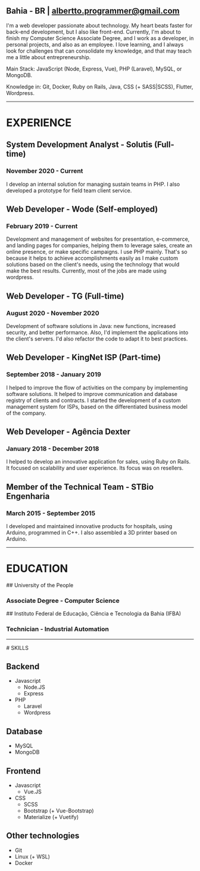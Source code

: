 <full-page-center>

<typing-name />

## Bahia - BR | [albertto.programmer@gmail.com](mailto:albertto.programmer@gmail.com)

I'm a web developer passionate about technology. My heart beats faster for back-end development, but I also like front-end. Currently, I'm about to finish my Computer Science Associate Degree, and I work as a developer, in personal projects, and also as an employee. I love learning, and I always look for challenges that can consolidate my knowledge, and that may teach me a little about entrepreneurship.

Main Stack: JavaScript (Node, Express, Vue), PHP (Laravel), MySQL, or MongoDB.

Knowledge in: Git, Docker, Ruby on Rails, Java, CSS (+ SASS|SCSS), Flutter, Wordpress.

</full-page-center>

---

<full-page-center>

# EXPERIENCE

<work-experience>

## System Development Analyst - Solutis (Full-time)

### November 2020 - Current

I develop an internal solution for managing sustain teams in PHP. I also developed a prototype for field team client service.

</work-experience>

<work-experience>

## Web Developer - Wode (Self-employed)

### February 2019 - Current

Development and management of websites for presentation, e-commerce, and landing pages for companies, helping them to leverage sales, create an online presence, or make specific campaigns. I use PHP mainly. That's so because it helps to achieve accomplishments easily as I make custom solutions based on the client's needs, using the technology that would make the best results. Currently, most of the jobs are made using wordpress.

</work-experience>

<work-experience>

## Web Developer - TG (Full-time)

### August 2020 - November 2020

Development of software solutions in Java: new functions, increased security, and better performance. Also, I'd implement the applications into the client's servers. I'd also refactor the code to adapt it to best practices.

</work-experience>

<work-experience>

## Web Developer - KingNet ISP (Part-time)

### September 2018 - January 2019

I helped to improve the flow of activities on the company by implementing software solutions. It helped to improve communication and database registry of clients and contracts.
I started the development of a custom management system for ISPs, based on the differentiated business model of the company.

</work-experience>

<work-experience>

## Web Developer - Agência Dexter

### January 2018 - December 2018

I helped to develop an innovative application for sales, using Ruby on Rails. It focused on scalability and user experience. Its focus was on resellers.

</work-experience>

<work-experience>

## Member of the Technical Team - STBio Engenharia

### March 2015 - September 2015

I developed and maintained innovative products for hospitals, using Arduino, programmed in C++. I also assembled a 3D printer based on Arduino.

</work-experience>



</full-page-center>

---

<full-page-center>

# EDUCATION

<education-entry>
## University of the People

### Associate Degree - Computer Science

</education-entry>

<education-entry>
## Instituto Federal de Educação, Ciência e Tecnologia da Bahia (IFBA)

### Technician - Industrial Automation

</education-entry>


</full-page-center>

---

<full-page-center>
# SKILLS

## Backend

- Javascript
  - Node.JS
  - Express
- PHP
  - Laravel
  - Wordpress

## Database

- MySQL
- MongoDB

## Frontend

- Javascript
  - Vue.JS
- CSS
  - SCSS
  - Bootstrap (+ Vue-Bootstrap)
  - Materialize (+ Vuetify)

## Other technologies

- Git
- Linux (+ WSL)
- Docker

</full-page-center>